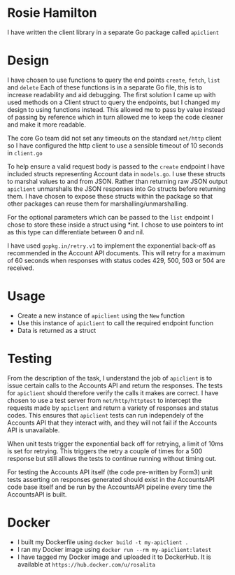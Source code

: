 # Rosie Hamilton

I have written the client library in a separate Go package called `apiclient`

# Design

I have chosen to use functions to query the end points `create`, `fetch`, `list` and `delete` 
Each of these functions is in a separate Go file, this is to increase readability and aid debugging. 
The first solution I came up with used methods on a Client struct to query the endpoints, but I changed my design to using functions instead.
This allowed me to pass by value instead of passing by reference which in turn allowed me to keep the code cleaner and make it more readable.

The core Go team did not set any timeouts on the standard `net/http` client so I have configured the http client to use a sensible timeout of 10 seconds in `client.go`

To help ensure a valid request body is passed to the `create` endpoint I have included structs representing Account data in `models.go`. I use these structs to marshal values to and from JSON. Rather than returning raw JSON output `apiclient` unmarshalls the JSON responses into Go structs before returning them. I have chosen to expose these structs within the package so that other packages can reuse them for marshalling/unmarshalling.

For the optional parameters which can be passed to the `list` endpoint I chose to store these inside a struct using *int. I chose to use pointers to int as this type can differentiate between 0 and nil. 

I have used `gopkg.in/retry.v1` to implement the exponential back-off as recommended in the Account API documents. This will retry for a maximum of 60 seconds when responses with status codes 429, 500, 503 or 504 are received.

# Usage

* Create a new instance of `apiclient` using the `New` function
* Use this instance of `apiclient` to call the required endpoint function
* Data is returned as a struct

# Testing

From the description of the task, I understand the job of `apiclient` is to issue certain calls to the Accounts API and return the responses. The tests for `apiclient` should therefore verify the calls it makes are correct. I have chosen to use a test server from  `net/http/httptest` to intercept the requests made by `apiclient` and return a variety of responses and status codes. This ensures that `apiclient` tests can run independely of the Accounts API that they interact with, and they will not fail if the Accounts API is unavailable. 

When unit tests trigger the exponential back off for retrying, a limit of 10ms is set for retrying. This triggers the retry a couple of times for a 500 response but still allows the tests to continue running without timing out.

For testing the Accounts API itself (the code pre-written by Form3) unit tests asserting on responses generated should exist in the AccountsAPI code base itself and be run by the AccountsAPI pipeline every time the AccountsAPI is built. 

# Docker

* I built my Dockerfile using `docker build -t my-apiclient .`
* I ran my Docker image using `docker run --rm my-apiclient:latest`
* I have tagged my Docker image and uploaded it to DockerHub. It is available at `https://hub.docker.com/u/rosalita`
